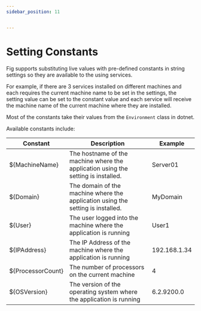 ```yaml
---
sidebar_position: 11


---
```


# Setting Constants

Fig supports substituting live values with pre-defined constants in string settings so they are available to the using services.

For example, if there are 3 services installed on different machines and each requires the current machine name to be set in the settings, the setting value can be set to the constant value and each service will receive the machine name of the current machine where they are installed.

Most of the constants take their values from the `Environment` class in dotnet.

Available constants include:

| Constant          | Description                                                  | Example      |
| ----------------- | ------------------------------------------------------------ | ------------ |
| ${MachineName}    | The hostname of the machine where the application using the setting is installed. | Server01     |
| ${Domain}         | The domain of the machine where the application using the setting is installed. | MyDomain     |
| ${User}           | The user logged into the machine where the application is running | User1        |
| ${IPAddress}      | The IP Address of the machine where the application is running | 192.168.1.34 |
| ${ProcessorCount} | The number of processors on the current machine              | 4            |
| ${OSVersion}      | The version of the operating system where the application is running | 6.2.9200.0   |

